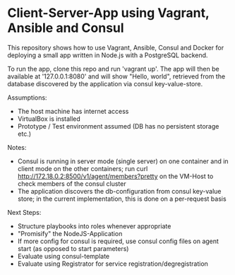 # Client-Server-App using Vagrant, Ansible and Consul

This repository shows how to use Vagrant, Ansible, Consul and Docker for deploying a small app
written in Node.js with a PostgreSQL backend.  

To run the app, clone this repo and run 'vagrant up'. The app will then be available at '127.0.0.1:8080' and will show "Hello, world", retrieved from the database discovered by the application via consul key-value-store.

Assumptions:
* The host machine has internet access
* VirtualBox is installed
* Prototype / Test environment assumed (DB has no persistent storage etc.)

Notes: 
* Consul is running in server mode (single server) on one container and in client mode on the other containers; run curl http://172.18.0.2:8500/v1/agent/members?pretty 
on the VM-Host to check members of the consul cluster
* The application discovers the db-configuration from consul key-value store; in the current implementation, this is done on a per-request basis

Next Steps:
* Structure playbooks into roles whenever appropriate
* "Promisify" the NodeJS-Application
* If more config for consul is required, use consul config files on agent start (as opposed to start parameters)
* Evaluate using consul-template
* Evaluate using Registrator for service registration/degregistration 

